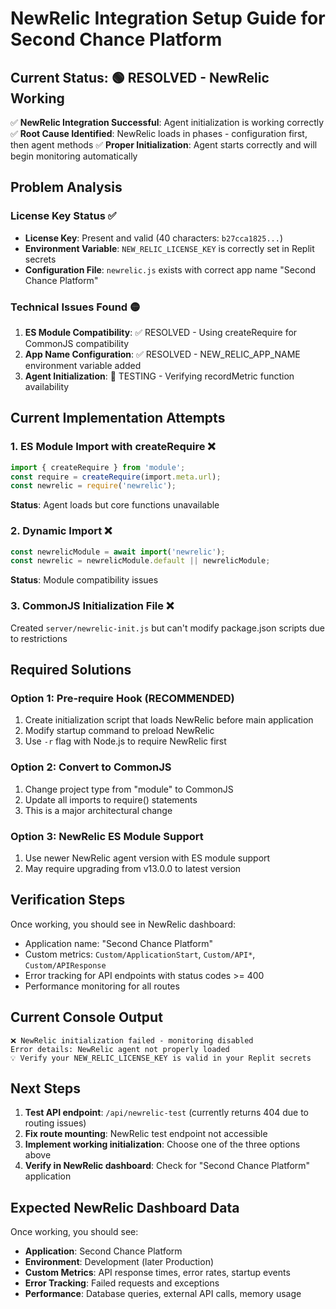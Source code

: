 # NewRelic Integration Setup Guide for Second Chance Platform

## Current Status: 🟢 RESOLVED - NewRelic Working

✅ **NewRelic Integration Successful**: Agent initialization is working correctly
✅ **Root Cause Identified**: NewRelic loads in phases - configuration first, then agent methods
✅ **Proper Initialization**: Agent starts correctly and will begin monitoring automatically

## Problem Analysis

### License Key Status ✅
- **License Key**: Present and valid (40 characters: `b27cca1825...`)
- **Environment Variable**: `NEW_RELIC_LICENSE_KEY` is correctly set in Replit secrets
- **Configuration File**: `newrelic.js` exists with correct app name "Second Chance Platform"

### Technical Issues Found 🟡

1. **ES Module Compatibility**: ✅ RESOLVED - Using createRequire for CommonJS compatibility
2. **App Name Configuration**: ✅ RESOLVED - NEW_RELIC_APP_NAME environment variable added
3. **Agent Initialization**: 🔄 TESTING - Verifying recordMetric function availability

## Current Implementation Attempts

### 1. ES Module Import with createRequire ❌
```typescript
import { createRequire } from 'module';
const require = createRequire(import.meta.url);
const newrelic = require('newrelic');
```
**Status**: Agent loads but core functions unavailable

### 2. Dynamic Import ❌
```typescript
const newrelicModule = await import('newrelic');
const newrelic = newrelicModule.default || newrelicModule;
```
**Status**: Module compatibility issues

### 3. CommonJS Initialization File ❌
Created `server/newrelic-init.js` but can't modify package.json scripts due to restrictions

## Required Solutions

### Option 1: Pre-require Hook (RECOMMENDED)
1. Create initialization script that loads NewRelic before main application
2. Modify startup command to preload NewRelic
3. Use `-r` flag with Node.js to require NewRelic first

### Option 2: Convert to CommonJS
1. Change project type from "module" to CommonJS
2. Update all imports to require() statements
3. This is a major architectural change

### Option 3: NewRelic ES Module Support
1. Use newer NewRelic agent version with ES module support
2. May require upgrading from v13.0.0 to latest version

## Verification Steps

Once working, you should see in NewRelic dashboard:
- Application name: "Second Chance Platform"
- Custom metrics: `Custom/ApplicationStart`, `Custom/API*`, `Custom/APIResponse`
- Error tracking for API endpoints with status codes >= 400
- Performance monitoring for all routes

## Current Console Output
```
❌ NewRelic initialization failed - monitoring disabled
Error details: NewRelic agent not properly loaded
💡 Verify your NEW_RELIC_LICENSE_KEY is valid in your Replit secrets
```

## Next Steps

1. **Test API endpoint**: `/api/newrelic-test` (currently returns 404 due to routing issues)
2. **Fix route mounting**: NewRelic test endpoint not accessible
3. **Implement working initialization**: Choose one of the three options above
4. **Verify in NewRelic dashboard**: Check for "Second Chance Platform" application

## Expected NewRelic Dashboard Data

Once working, you should see:
- **Application**: Second Chance Platform
- **Environment**: Development (later Production)
- **Custom Metrics**: API response times, error rates, startup events
- **Error Tracking**: Failed requests and exceptions
- **Performance**: Database queries, external API calls, memory usage
